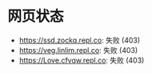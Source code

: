 # 网页状态
- https://ssd.zockq.repl.co: 失败 (403)
- https://veg.linlim.repl.co: 失败 (403)
- https://Love.cfvqw.repl.co: 失败 (403)
